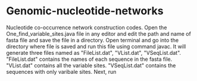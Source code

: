 # Genomic-nucleotide-networks
Nucleotide co-occurrence network construction codes.
Open the One_find_variable_sites.java file in any editor and edit the path and name of fasta file and save the file in a directory.
Open terminal and go into the directory where file is saved and run this file using command javac.
It will generate three files named as "FileList.dat", "VList.dat", "VSeqList.dat".
"FileList.dat" contains the names of each sequence in the fasta file.
"VList.dat" contains all the variable sites.
"VSeqList.dat" contains the sequences with only varibale sites.
Next, run 
